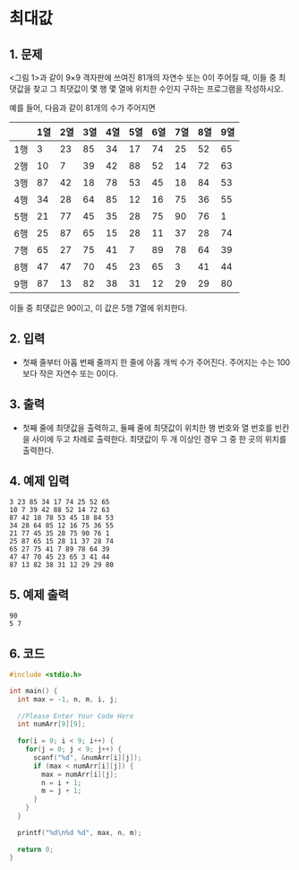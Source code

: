 # 최대값 #

## 1. 문제
<그림 1>과 같이 9×9 격자판에 쓰여진 81개의 자연수 또는 0이 주어질 때, 이들 중 최댓값을 찾고 그 최댓값이 몇 행 몇 열에 위치한 수인지 구하는 프로그램을 작성하시오.

예를 들어, 다음과 같이 81개의 수가 주어지면

|      | 1열  | 2열  | 3열  | 4열  | 5열  | 6열  | 7열  | 8열  | 9열  |
| ---- | ---- | ---- | ---- | ---- | ---- | ---- | ---- | ---- | ---- |
| 1행  | 3    | 23   | 85   | 34   | 17   | 74   | 25   | 52   | 65   |
| 2행  | 10   | 7    | 39   | 42   | 88   | 52   | 14   | 72   | 63   |
| 3행  | 87   | 42   | 18   | 78   | 53   | 45   | 18   | 84   | 53   |
| 4행  | 34   | 28   | 64   | 85   | 12   | 16   | 75   | 36   | 55   |
| 5행  | 21   | 77   | 45   | 35   | 28   | 75   | 90   | 76   | 1    |
| 6행  | 25   | 87   | 65   | 15   | 28   | 11   | 37   | 28   | 74   |
| 7행  | 65   | 27   | 75   | 41   | 7    | 89   | 78   | 64   | 39   |
| 8행  | 47   | 47   | 70   | 45   | 23   | 65   | 3    | 41   | 44   |
| 9행  | 87   | 13   | 82   | 38   | 31   | 12   | 29   | 29   | 80   |

이들 중 최댓값은 90이고, 이 값은 5행 7열에 위치한다.

## 2. 입력
- 첫째 줄부터 아홉 번째 줄까지 한 줄에 아홉 개씩 수가 주어진다. 주어지는 수는 100보다 작은 자연수 또는 0이다.

## 3. 출력
- 첫째 줄에 최댓값을 출력하고, 둘째 줄에 최댓값이 위치한 행 번호와 열 번호를 빈칸을 사이에 두고 차례로 출력한다. 최댓값이 두 개 이상인 경우 그 중 한 곳의 위치를 출력한다.

## 4. 예제 입력
```
3 23 85 34 17 74 25 52 65
10 7 39 42 88 52 14 72 63
87 42 18 78 53 45 18 84 53
34 28 64 85 12 16 75 36 55
21 77 45 35 28 75 90 76 1
25 87 65 15 28 11 37 28 74
65 27 75 41 7 89 78 64 39
47 47 70 45 23 65 3 41 44
87 13 82 38 31 12 29 29 80
```

## 5. 예제 출력
```
90
5 7
```

## 6. 코드

```c++
#include <stdio.h>

int main() {
  int max = -1, n, m, i, j;
  
  //Please Enter Your Code Here
  int numArr[9][9];
  
  for(i = 0; i < 9; i++) {
    for(j = 0; j < 9; j++) {
      scanf("%d", &numArr[i][j]);
      if (max < numArr[i][j]) {
        max = numArr[i][j];
        n = i + 1;
        m = j + 1;
      }
    }
  }
  
  printf("%d\n%d %d", max, n, m);
  
  return 0;
}
```
